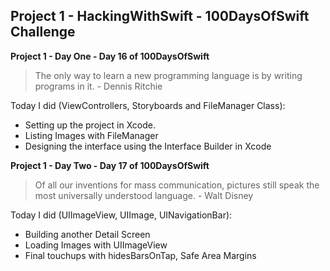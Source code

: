 ## Project 1 - HackingWithSwift - 100DaysOfSwift Challenge


**Project 1 - Day One - Day 16 of 100DaysOfSwift**

>  The only way to learn a new programming language is by writing programs in it. - Dennis Ritchie

Today I did (ViewControllers, Storyboards and FileManager Class):

- Setting up the project in Xcode.
- Listing Images with FileManager
- Designing the interface using the Interface Builder in Xcode

**Project 1 - Day Two - Day 17 of 100DaysOfSwift**

> Of all our inventions for mass communication, pictures still speak the most universally understood language. - Walt Disney

Today I did (UIImageView, UIImage, UINavigationBar):

- Building another Detail Screen
- Loading Images with UIImageView
- Final touchups with hidesBarsOnTap, Safe Area Margins

